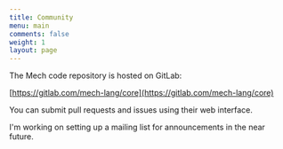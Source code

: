 ```yaml
---
title: Community
menu: main
comments: false
weight: 1
layout: page
---
```


The Mech code repository is hosted on GitLab:

[https://gitlab.com/mech-lang/core](https://gitlab.com/mech-lang/core)

You can submit pull requests and issues using their web interface.

I'm working on setting up a mailing list for announcements in the near future.
